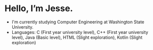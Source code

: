 # Hello, I’m Jesse.
- I'm currently studying Computer Engineering at Washington State University.
- Languages: C (First year university level), C++ (First year university level), Java (Basic level), HTML (Slight exploration), Kotlin (Slight exploration)

<!---
JW-934/JW-934 is a ✨ special ✨ repository because its `README.md` (this file) appears on your GitHub profile.
You can click the Preview link to take a look at your changes.
--->
